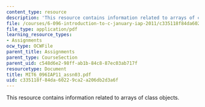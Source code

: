 ```yaml
---
content_type: resource
description: 'This resource contains information related to arrays of class objects. '
file: /courses/6-096-introduction-to-c-january-iap-2011/c335118f84da60229ca2a206db2d3a6f_MIT6_096IAP11_assn03.pdf
file_type: application/pdf
learning_resource_types:
- Assignments
ocw_type: OCWFile
parent_title: Assignments
parent_type: CourseSection
parent_uid: c548d6e2-98ff-ab1b-84c8-87ec03ab717f
resourcetype: Document
title: MIT6_096IAP11_assn03.pdf
uid: c335118f-84da-6022-9ca2-a206db2d3a6f
---
```

This resource contains information related to arrays of class objects. 

